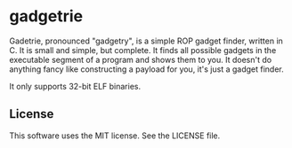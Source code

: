 gadgetrie
=========

Gadetrie, pronounced "gadgetry", is a simple ROP gadget finder, written in C.
It is small and simple, but complete. It finds all possible gadgets in the
executable segment of a program and shows them to you. It doesn't do anything
fancy like constructing a payload for you, it's just a gadget finder.

It only supports 32-bit ELF binaries.

License
-------

This software uses the MIT license. See the LICENSE file.
